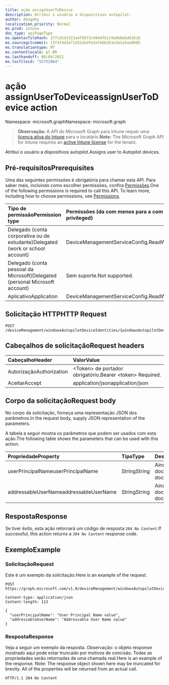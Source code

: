 ```yaml
---
title: ação assignUserToDevice
description: Atribui o usuário a dispositivos autopilot.
author: dougeby
localization_priority: Normal
ms.prod: intune
doc_type: apiPageType
ms.openlocfilehash: 377cd1d1323a4f9973c49d4fb1c9a8b8ebd62616
ms.sourcegitcommit: 13f474d3e71d32a5dfe2efebb351e3a1a5aa9685
ms.translationtype: MT
ms.contentlocale: pt-BR
ms.lasthandoff: 06/04/2021
ms.locfileid: "52752864"
---
```

# <a name="assignusertodevice-action"></a><span data-ttu-id="3a27c-103">ação assignUserToDevice</span><span class="sxs-lookup"><span data-stu-id="3a27c-103">assignUserToDevice action</span></span>

<span data-ttu-id="3a27c-104">Namespace: microsoft.graph</span><span class="sxs-lookup"><span data-stu-id="3a27c-104">Namespace: microsoft.graph</span></span>

> <span data-ttu-id="3a27c-105">**Observação:** A API do Microsoft Graph para Intune requer uma [licença ativa do Intune](https://go.microsoft.com/fwlink/?linkid=839381) para o locatário.</span><span class="sxs-lookup"><span data-stu-id="3a27c-105">**Note:** The Microsoft Graph API for Intune requires an [active Intune license](https://go.microsoft.com/fwlink/?linkid=839381) for the tenant.</span></span>

<span data-ttu-id="3a27c-106">Atribui o usuário a dispositivos autopilot.</span><span class="sxs-lookup"><span data-stu-id="3a27c-106">Assigns user to Autopilot devices.</span></span>

## <a name="prerequisites"></a><span data-ttu-id="3a27c-107">Pré-requisitos</span><span class="sxs-lookup"><span data-stu-id="3a27c-107">Prerequisites</span></span>
<span data-ttu-id="3a27c-p101">Uma das seguintes permissões é obrigatória para chamar esta API. Para saber mais, incluindo como escolher permissões, confira [Permissões](/graph/permissions-reference).</span><span class="sxs-lookup"><span data-stu-id="3a27c-p101">One of the following permissions is required to call this API. To learn more, including how to choose permissions, see [Permissions](/graph/permissions-reference).</span></span>

|<span data-ttu-id="3a27c-110">Tipo de permissão</span><span class="sxs-lookup"><span data-stu-id="3a27c-110">Permission type</span></span>|<span data-ttu-id="3a27c-111">Permissões (da com menos para a com mais privilégios)</span><span class="sxs-lookup"><span data-stu-id="3a27c-111">Permissions (from least to most privileged)</span></span>|
|:---|:---|
|<span data-ttu-id="3a27c-112">Delegado (conta corporativa ou de estudante)</span><span class="sxs-lookup"><span data-stu-id="3a27c-112">Delegated (work or school account)</span></span>|<span data-ttu-id="3a27c-113">DeviceManagementServiceConfig.ReadWrite.All</span><span class="sxs-lookup"><span data-stu-id="3a27c-113">DeviceManagementServiceConfig.ReadWrite.All</span></span>|
|<span data-ttu-id="3a27c-114">Delegado (conta pessoal da Microsoft)</span><span class="sxs-lookup"><span data-stu-id="3a27c-114">Delegated (personal Microsoft account)</span></span>|<span data-ttu-id="3a27c-115">Sem suporte.</span><span class="sxs-lookup"><span data-stu-id="3a27c-115">Not supported.</span></span>|
|<span data-ttu-id="3a27c-116">Aplicativo</span><span class="sxs-lookup"><span data-stu-id="3a27c-116">Application</span></span>|<span data-ttu-id="3a27c-117">DeviceManagementServiceConfig.ReadWrite.All</span><span class="sxs-lookup"><span data-stu-id="3a27c-117">DeviceManagementServiceConfig.ReadWrite.All</span></span>|

## <a name="http-request"></a><span data-ttu-id="3a27c-118">Solicitação HTTP</span><span class="sxs-lookup"><span data-stu-id="3a27c-118">HTTP Request</span></span>
<!-- {
  "blockType": "ignored"
}
-->
``` http
POST /deviceManagement/windowsAutopilotDeviceIdentities/{windowsAutopilotDeviceIdentityId}/assignUserToDevice
```

## <a name="request-headers"></a><span data-ttu-id="3a27c-119">Cabeçalhos de solicitação</span><span class="sxs-lookup"><span data-stu-id="3a27c-119">Request headers</span></span>
|<span data-ttu-id="3a27c-120">Cabeçalho</span><span class="sxs-lookup"><span data-stu-id="3a27c-120">Header</span></span>|<span data-ttu-id="3a27c-121">Valor</span><span class="sxs-lookup"><span data-stu-id="3a27c-121">Value</span></span>|
|:---|:---|
|<span data-ttu-id="3a27c-122">Autorização</span><span class="sxs-lookup"><span data-stu-id="3a27c-122">Authorization</span></span>|<span data-ttu-id="3a27c-123">&lt;Token&gt; de portador obrigatório.</span><span class="sxs-lookup"><span data-stu-id="3a27c-123">Bearer &lt;token&gt; Required.</span></span>|
|<span data-ttu-id="3a27c-124">Aceitar</span><span class="sxs-lookup"><span data-stu-id="3a27c-124">Accept</span></span>|<span data-ttu-id="3a27c-125">application/json</span><span class="sxs-lookup"><span data-stu-id="3a27c-125">application/json</span></span>|

## <a name="request-body"></a><span data-ttu-id="3a27c-126">Corpo da solicitação</span><span class="sxs-lookup"><span data-stu-id="3a27c-126">Request body</span></span>
<span data-ttu-id="3a27c-127">No corpo da solicitação, forneça uma representação JSON dos parâmetros.</span><span class="sxs-lookup"><span data-stu-id="3a27c-127">In the request body, supply JSON representation of the parameters.</span></span>

<span data-ttu-id="3a27c-128">A tabela a seguir mostra os parâmetros que podem ser usados com esta ação.</span><span class="sxs-lookup"><span data-stu-id="3a27c-128">The following table shows the parameters that can be used with this action.</span></span>

|<span data-ttu-id="3a27c-129">Propriedade</span><span class="sxs-lookup"><span data-stu-id="3a27c-129">Property</span></span>|<span data-ttu-id="3a27c-130">Tipo</span><span class="sxs-lookup"><span data-stu-id="3a27c-130">Type</span></span>|<span data-ttu-id="3a27c-131">Descrição</span><span class="sxs-lookup"><span data-stu-id="3a27c-131">Description</span></span>|
|:---|:---|:---|
|<span data-ttu-id="3a27c-132">userPrincipalName</span><span class="sxs-lookup"><span data-stu-id="3a27c-132">userPrincipalName</span></span>|<span data-ttu-id="3a27c-133">String</span><span class="sxs-lookup"><span data-stu-id="3a27c-133">String</span></span>|<span data-ttu-id="3a27c-134">Ainda não documentado</span><span class="sxs-lookup"><span data-stu-id="3a27c-134">Not yet documented</span></span>|
|<span data-ttu-id="3a27c-135">addressableUserName</span><span class="sxs-lookup"><span data-stu-id="3a27c-135">addressableUserName</span></span>|<span data-ttu-id="3a27c-136">String</span><span class="sxs-lookup"><span data-stu-id="3a27c-136">String</span></span>|<span data-ttu-id="3a27c-137">Ainda não documentado</span><span class="sxs-lookup"><span data-stu-id="3a27c-137">Not yet documented</span></span>|



## <a name="response"></a><span data-ttu-id="3a27c-138">Resposta</span><span class="sxs-lookup"><span data-stu-id="3a27c-138">Response</span></span>
<span data-ttu-id="3a27c-139">Se tiver êxito, esta ação retornará um código de resposta `204 No Content`.</span><span class="sxs-lookup"><span data-stu-id="3a27c-139">If successful, this action returns a `204 No Content` response code.</span></span>

## <a name="example"></a><span data-ttu-id="3a27c-140">Exemplo</span><span class="sxs-lookup"><span data-stu-id="3a27c-140">Example</span></span>

### <a name="request"></a><span data-ttu-id="3a27c-141">Solicitação</span><span class="sxs-lookup"><span data-stu-id="3a27c-141">Request</span></span>
<span data-ttu-id="3a27c-142">Este é um exemplo da solicitação.</span><span class="sxs-lookup"><span data-stu-id="3a27c-142">Here is an example of the request.</span></span>
``` http
POST https://graph.microsoft.com/v1.0/deviceManagement/windowsAutopilotDeviceIdentities/{windowsAutopilotDeviceIdentityId}/assignUserToDevice

Content-type: application/json
Content-length: 113

{
  "userPrincipalName": "User Principal Name value",
  "addressableUserName": "Addressable User Name value"
}
```

### <a name="response"></a><span data-ttu-id="3a27c-143">Resposta</span><span class="sxs-lookup"><span data-stu-id="3a27c-143">Response</span></span>
<span data-ttu-id="3a27c-p102">Veja a seguir um exemplo da resposta. Observação: o objeto response mostrado aqui pode estar truncado por motivos de concisão. Todas as propriedades serão retornadas de uma chamada real.</span><span class="sxs-lookup"><span data-stu-id="3a27c-p102">Here is an example of the response. Note: The response object shown here may be truncated for brevity. All of the properties will be returned from an actual call.</span></span>
``` http
HTTP/1.1 204 No Content
```




